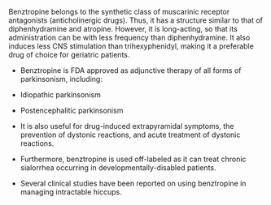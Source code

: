 Benztropine belongs to the synthetic class of muscarinic receptor antagonists (anticholinergic drugs). Thus, it has a structure similar to that of diphenhydramine and atropine. However, it is long-acting, so that its administration can be with less frequency than diphenhydramine. It also induces less CNS stimulation than trihexyphenidyl, making it a preferable drug of choice for geriatric patients.

- Benztropine is FDA approved as adjunctive therapy of all forms of parkinsonism, including:
- Idiopathic parkinsonism
- Postencephalitic parkinsonism

- It is also useful for drug-induced extrapyramidal symptoms, the prevention of dystonic reactions, and acute treatment of dystonic reactions.

- Furthermore, benztropine is used off-labeled as it can treat chronic sialorrhea occurring in developmentally-disabled patients.

- Several clinical studies have been reported on using benztropine in managing intractable hiccups.